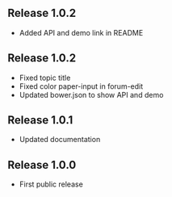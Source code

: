 ## Release 1.0.2

- Added API and demo link in README

## Release 1.0.2

- Fixed topic title
- Fixed color paper-input in forum-edit
- Updated bower.json to show API and demo

## Release 1.0.1

- Updated documentation

## Release 1.0.0

- First public release
